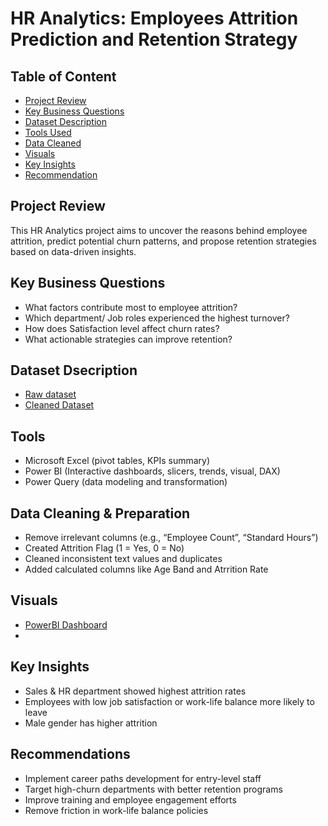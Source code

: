 # HR Analytics: Employees Attrition Prediction and Retention Strategy

## Table of Content

- [Project Review](#project-review)
- [Key Business Questions](#key-business-questions)
- [Dataset Description](#dataset-description)
- [Tools Used](#tools-used)
- [Data Cleaned](#data-cleaned)
- [Visuals](#visuals)
- [Key Insights](#key-insights)
- [Recommendation](#recommendation)

## Project Review
This HR Analytics project aims to uncover the reasons behind employee attrition, predict potential churn patterns, and propose retention strategies based on data-driven insights.

## Key Business Questions
-	What factors contribute most to employee attrition?
-	Which department/ Job roles experienced the highest turnover?
-	How does Satisfaction level affect churn rates?
-	What actionable strategies can improve retention?

## Dataset Dsecription
- <a href=https://github.com/Maggy317/HR-Analytics-Project/blob/main/HR_analytics_datasett.xlsx>Raw dataset</a>
- <a href=https://github.com/Maggy317/HR-Analytics-Project/blob/main/HR_analytics_cleaned_dataset.xlsx>Cleaned Dataset</a>

## Tools
-	Microsoft Excel (pivot tables, KPIs summary)
-	Power BI (Interactive dashboards, slicers, trends, visual, DAX)
-	Power Query (data modeling and transformation)

## Data Cleaning & Preparation
-	Remove irrelevant columns (e.g., “Employee Count”, “Standard Hours”)
-	Created Attrition Flag (1 = Yes, 0 = No)
-	Cleaned inconsistent text values and duplicates
-	Added calculated columns like Age Band and Atrrition Rate

## Visuals
-	<a href=https://github.com/Maggy317/HR-Analytics-Project/blob/main/HR_Analytics_Power%20BI.png>PowerBI Dashboard</a>
-	

## Key Insights
-	Sales & HR department showed highest attrition rates
-	Employees with low job satisfaction or work-life balance more likely to leave
-	Male gender has higher attrition

## Recommendations
-	Implement career paths development for entry-level staff
-	Target high-churn departments with better retention programs
-	Improve training and employee engagement efforts
-	Remove friction in work-life balance policies 


